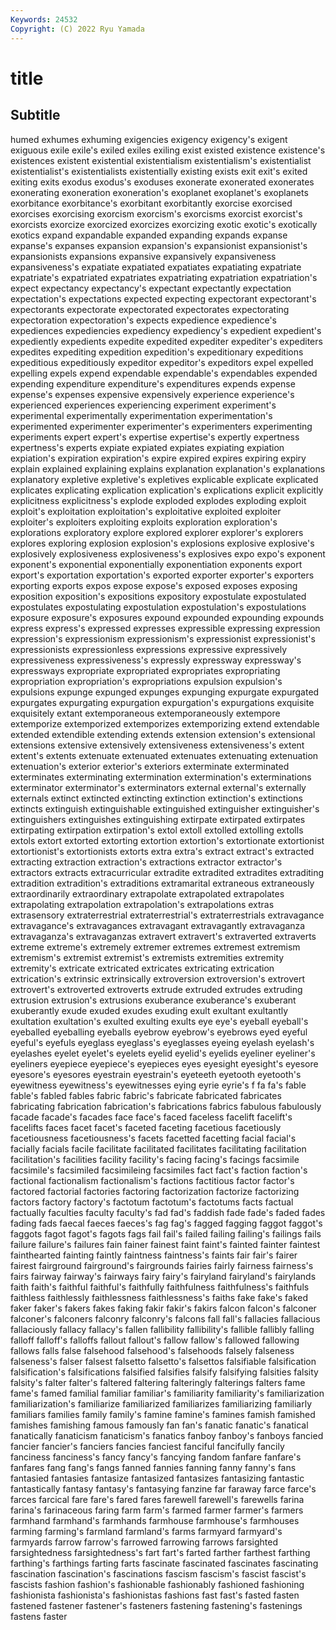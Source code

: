 ```yaml
---
Keywords: 24532
Copyright: (C) 2022 Ryu Yamada
---
```



# title

## Subtitle
humed exhumes exhuming exigencies exigency exigency's
exigent exiguous exile exile's exiled exiles exiling exist existed existence
existence's existences existent existential existentialism existentialism's existentialist existentialist's existentialists existentially
existing exists exit exit's exited exiting exits exodus exodus's exoduses
exonerate exonerated exonerates exonerating exoneration exoneration's exoplanet exoplanet's exoplanets exorbitance
exorbitance's exorbitant exorbitantly exorcise exorcised exorcises exorcising exorcism exorcism's exorcisms
exorcist exorcist's exorcists exorcize exorcized exorcizes exorcizing exotic exotic's exotically
exotics expand expandable expanded expanding expands expanse expanse's expanses expansion
expansion's expansionist expansionist's expansionists expansions expansive expansively expansiveness expansiveness's expatiate
expatiated expatiates expatiating expatriate expatriate's expatriated expatriates expatriating expatriation expatriation's
expect expectancy expectancy's expectant expectantly expectation expectation's expectations expected expecting
expectorant expectorant's expectorants expectorate expectorated expectorates expectorating expectoration expectoration's expects
expedience expedience's expediences expediencies expediency expediency's expedient expedient's expediently expedients
expedite expedited expediter expediter's expediters expedites expediting expedition expedition's expeditionary
expeditions expeditious expeditiously expeditor expeditor's expeditors expel expelled expelling expels
expend expendable expendable's expendables expended expending expenditure expenditure's expenditures expends
expense expense's expenses expensive expensively experience experience's experienced experiences experiencing
experiment experiment's experimental experimentally experimentation experimentation's experimented experimenter experimenter's experimenters
experimenting experiments expert expert's expertise expertise's expertly expertness expertness's experts
expiate expiated expiates expiating expiation expiation's expiration expiration's expire expired
expires expiring expiry explain explained explaining explains explanation explanation's explanations
explanatory expletive expletive's expletives explicable explicate explicated explicates explicating explication
explication's explications explicit explicitly explicitness explicitness's explode exploded explodes exploding
exploit exploit's exploitation exploitation's exploitative exploited exploiter exploiter's exploiters exploiting
exploits exploration exploration's explorations exploratory explore explored explorer explorer's explorers
explores exploring explosion explosion's explosions explosive explosive's explosively explosiveness explosiveness's
explosives expo expo's exponent exponent's exponential exponentially exponentiation exponents export
export's exportation exportation's exported exporter exporter's exporters exporting exports expos
expose expose's exposed exposes exposing exposition exposition's expositions expository expostulate
expostulated expostulates expostulating expostulation expostulation's expostulations exposure exposure's exposures expound
expounded expounding expounds express express's expressed expresses expressible expressing expression
expression's expressionism expressionism's expressionist expressionist's expressionists expressionless expressions expressive expressively
expressiveness expressiveness's expressly expressway expressway's expressways expropriate expropriated expropriates expropriating
expropriation expropriation's expropriations expulsion expulsion's expulsions expunge expunged expunges expunging
expurgate expurgated expurgates expurgating expurgation expurgation's expurgations exquisite exquisitely extant
extemporaneous extemporaneously extempore extemporize extemporized extemporizes extemporizing extend extendable extended
extendible extending extends extension extension's extensional extensions extensive extensively extensiveness
extensiveness's extent extent's extents extenuate extenuated extenuates extenuating extenuation extenuation's
exterior exterior's exteriors exterminate exterminated exterminates exterminating extermination extermination's exterminations
exterminator exterminator's exterminators external external's externally externals extinct extincted extincting
extinction extinction's extinctions extincts extinguish extinguishable extinguished extinguisher extinguisher's extinguishers
extinguishes extinguishing extirpate extirpated extirpates extirpating extirpation extirpation's extol extoll
extolled extolling extolls extols extort extorted extorting extortion extortion's extortionate
extortionist extortionist's extortionists extorts extra extra's extract extract's extracted extracting
extraction extraction's extractions extractor extractor's extractors extracts extracurricular extradite extradited
extradites extraditing extradition extradition's extraditions extramarital extraneous extraneously extraordinarily extraordinary
extrapolate extrapolated extrapolates extrapolating extrapolation extrapolation's extrapolations extras extrasensory extraterrestrial
extraterrestrial's extraterrestrials extravagance extravagance's extravagances extravagant extravagantly extravaganza extravaganza's extravaganzas
extravert extravert's extraverted extraverts extreme extreme's extremely extremer extremes extremest
extremism extremism's extremist extremist's extremists extremities extremity extremity's extricate extricated
extricates extricating extrication extrication's extrinsic extrinsically extroversion extroversion's extrovert extrovert's
extroverted extroverts extrude extruded extrudes extruding extrusion extrusion's extrusions exuberance
exuberance's exuberant exuberantly exude exuded exudes exuding exult exultant exultantly
exultation exultation's exulted exulting exults eye eye's eyeball eyeball's eyeballed
eyeballing eyeballs eyebrow eyebrow's eyebrows eyed eyeful eyeful's eyefuls eyeglass
eyeglass's eyeglasses eyeing eyelash eyelash's eyelashes eyelet eyelet's eyelets eyelid
eyelid's eyelids eyeliner eyeliner's eyeliners eyepiece eyepiece's eyepieces eyes eyesight
eyesight's eyesore eyesore's eyesores eyestrain eyestrain's eyeteeth eyetooth eyetooth's eyewitness
eyewitness's eyewitnesses eying eyrie eyrie's f fa fa's fable fable's
fabled fables fabric fabric's fabricate fabricated fabricates fabricating fabrication fabrication's
fabrications fabrics fabulous fabulously facade facade's facades face face's faced
faceless facelift facelift's facelifts faces facet facet's faceted faceting facetious
facetiously facetiousness facetiousness's facets facetted facetting facial facial's facially facials
facile facilitate facilitated facilitates facilitating facilitation facilitation's facilities facility facility's
facing facing's facings facsimile facsimile's facsimiled facsimileing facsimiles fact fact's
faction faction's factional factionalism factionalism's factions factitious factor factor's factored
factorial factories factoring factorization factorize factorizing factors factory factory's factotum
factotum's factotums facts factual factually faculties faculty faculty's fad fad's
faddish fade fade's faded fades fading fads faecal faeces faeces's
fag fag's fagged fagging faggot faggot's faggots fagot fagot's fagots
fags fail fail's failed failing failing's failings fails failure failure's
failures fain fainer fainest faint faint's fainted fainter faintest fainthearted
fainting faintly faintness faintness's faints fair fair's fairer fairest fairground
fairground's fairgrounds fairies fairly fairness fairness's fairs fairway fairway's fairways
fairy fairy's fairyland fairyland's fairylands faith faith's faithful faithful's faithfully
faithfulness faithfulness's faithfuls faithless faithlessly faithlessness faithlessness's faiths fake fake's
faked faker faker's fakers fakes faking fakir fakir's fakirs falcon
falcon's falconer falconer's falconers falconry falconry's falcons fall fall's fallacies
fallacious fallaciously fallacy fallacy's fallen fallibility fallibility's fallible fallibly falling
falloff falloff's falloffs fallout fallout's fallow fallow's fallowed fallowing fallows
falls false falsehood falsehood's falsehoods falsely falseness falseness's falser falsest
falsetto falsetto's falsettos falsifiable falsification falsification's falsifications falsified falsifies falsify
falsifying falsities falsity falsity's falter falter's faltered faltering falteringly falterings
falters fame fame's famed familial familiar familiar's familiarity familiarity's familiarization
familiarization's familiarize familiarized familiarizes familiarizing familiarly familiars families family family's
famine famine's famines famish famished famishes famishing famous famously fan
fan's fanatic fanatic's fanatical fanatically fanaticism fanaticism's fanatics fanboy fanboy's
fanboys fancied fancier fancier's fanciers fancies fanciest fanciful fancifully fancily
fanciness fanciness's fancy fancy's fancying fandom fanfare fanfare's fanfares fang
fang's fangs fanned fannies fanning fanny fanny's fans fantasied fantasies
fantasize fantasized fantasizes fantasizing fantastic fantastically fantasy fantasy's fantasying fanzine
far faraway farce farce's farces farcical fare fare's fared fares
farewell farewell's farewells farina farina's farinaceous faring farm farm's farmed
farmer farmer's farmers farmhand farmhand's farmhands farmhouse farmhouse's farmhouses farming
farming's farmland farmland's farms farmyard farmyard's farmyards farrow farrow's farrowed
farrowing farrows farsighted farsightedness farsightedness's fart fart's farted farther farthest
farthing farthing's farthings farting farts fascinate fascinated fascinates fascinating fascination
fascination's fascinations fascism fascism's fascist fascist's fascists fashion fashion's fashionable
fashionably fashioned fashioning fashionista fashionista's fashionistas fashions fast fast's fasted
fasten fastened fastener fastener's fasteners fastening fastening's fastenings fastens faster
